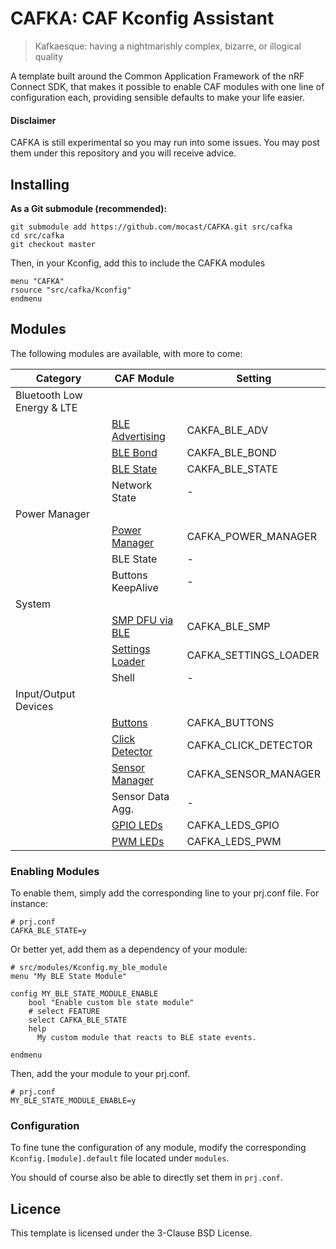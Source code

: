 # CAFKA: CAF Kconfig Assistant

> Kafkaesque: having a nightmarishly complex, bizarre, or illogical quality

A template built around the Common Application Framework of the nRF Connect SDK,
that makes it possible to enable CAF modules with one line of configuration each,
providing sensible defaults to make your life easier.



#### Disclaimer
CAFKA is still experimental so you may run into some issues.
You may post them under this repository and you will receive advice.



## Installing

**As a Git submodule (recommended):**

```
git submodule add https://github.com/mocast/CAFKA.git src/cafka
cd src/cafka
git checkout master
```

Then, in your Kconfig, add this to include the CAFKA modules

```
menu "CAFKA"
rsource "src/cafka/Kconfig"
endmenu
```



## Modules

The following modules are available, with more to come:


| Category             | CAF Module                  | Setting               |
|----------------------|-----------------------------|-----------------------|
| Bluetooth Low Energy & LTE                                                 |
|                      | [BLE Advertising][ble_adv]  | CAKFA_BLE_ADV         |
|                      | [BLE Bond][ble_bond]        | CAKFA_BLE_BOND        |
|                      | [BLE State][ble_state]      | CAKFA_BLE_STATE       |
|                      | Network State               | -                     |
| Power Manager                                                              |
|                      | [Power Manager][power_mgr]  | CAFKA_POWER_MANAGER   |
|                      | BLE State                   | -                     |
|                      | Buttons KeepAlive           | -                     |
| System                                                                     |
|                      | [SMP DFU via BLE][smp]      | CAFKA_BLE_SMP         |
|                      | [Settings Loader][settings] | CAFKA_SETTINGS_LOADER |
|                      | Shell                       | -                     |
| Input/Output Devices                                                       |
|                      | [Buttons][buttons]          | CAFKA_BUTTONS         |
|                      | [Click Detector][click]     | CAFKA_CLICK_DETECTOR  |
|                      | [Sensor Manager][sensors]   | CAFKA_SENSOR_MANAGER  |
|                      | Sensor Data Agg.            | -                     |
|                      | [GPIO LEDs][leds]           | CAFKA_LEDS_GPIO       |
|                      | [PWM LEDs][leds]            | CAFKA_LEDS_PWM        |


### Enabling Modules

To enable them, simply add the corresponding line to your prj.conf file.
For instance:

```
# prj.conf
CAFKA_BLE_STATE=y
```

Or better yet, add them as a dependency of your module:

```Kconfig
# src/modules/Kconfig.my_ble_module
menu "My BLE State Module"

config MY_BLE_STATE_MODULE_ENABLE
	bool "Enable custom ble state module"
	# select FEATURE
	select CAFKA_BLE_STATE
	help
	  My custom module that reacts to BLE state events.

endmenu

```

Then, add the your module to your prj.conf.

```
# prj.conf
MY_BLE_STATE_MODULE_ENABLE=y
```


### Configuration

To fine tune the configuration of any module, modify the corresponding
`Kconfig.[module].default` file located under `modules`.

You should of course also be able to directly set them in `prj.conf`.



## Licence

This template is licensed under the 3-Clause BSD License.




<!-- MODULES -->
[ble_state]: https://developer.nordicsemi.com/nRF_Connect_SDK/doc/latest/nrf/libraries/caf/ble_state.html
[ble_adv]: https://developer.nordicsemi.com/nRF_Connect_SDK/doc/latest/nrf/libraries/caf/ble_adv.html
[ble_bond]: https://developer.nordicsemi.com/nRF_Connect_SDK/doc/latest/nrf/libraries/caf/ble_bond.html
[power_mgr]: https://developer.nordicsemi.com/nRF_Connect_SDK/doc/latest/nrf/libraries/caf/power_manager.html
[settings]: https://developer.nordicsemi.com/nRF_Connect_SDK/doc/latest/nrf/libraries/caf/settings_loader.html
[leds]: https://developer.nordicsemi.com/nRF_Connect_SDK/doc/latest/nrf/libraries/caf/leds.html
[buttons]: https://developer.nordicsemi.com/nRF_Connect_SDK/doc/latest/nrf/libraries/caf/buttons.html
[click]: https://developer.nordicsemi.com/nRF_Connect_SDK/doc/latest/nrf/libraries/caf/click_detector.html
[smp]: https://developer.nordicsemi.com/nRF_Connect_SDK/doc/latest/nrf/libraries/caf/ble_smp.html
[sensors]: https://developer.nordicsemi.com/nRF_Connect_SDK/doc/latest/nrf/libraries/caf/sensor_manager.html
